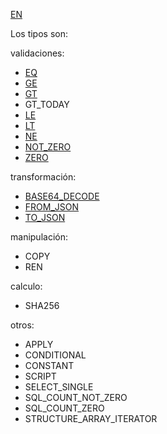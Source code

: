 [EN](README.md)

Los tipos son:

validaciones:

* [EQ](type/EQ-ES.md)
* [GE](type/GE-ES.md)
* [GT](type/GT-ES.md)
* GT_TODAY
* [LE](type/LE-ES.md)
* [LT](type/LT-ES.md)
* [NE](type/NE-ES.md)
* [NOT_ZERO](type/NOT_ZERO-ES.md)
* [ZERO](type/ZERO-ES.md)

transformación:

* [BASE64_DECODE](BASE64_DECODE-ES.md)
* [FROM_JSON](FROM_JSON-ES.md)
* [TO_JSON](TO_JSON-ES.md)

manipulación:
* COPY
* REN

calculo:
* SHA256

otros:

* APPLY
* CONDITIONAL
* CONSTANT
* SCRIPT
* SELECT_SINGLE
* SQL_COUNT_NOT_ZERO
* SQL_COUNT_ZERO
* STRUCTURE_ARRAY_ITERATOR
